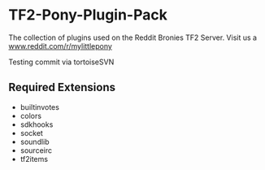 # TF2-Pony-Plugin-Pack
The collection of plugins used on the Reddit Bronies TF2 Server. Visit us a www.reddit.com/r/mylittlepony

Testing commit via tortoiseSVN

## Required Extensions
* builtinvotes
* colors
* sdkhooks
* socket
* soundlib
* sourceirc
* tf2items